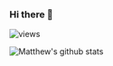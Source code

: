 ### Hi there 👋

<!--
**ITDoctor40148/ITDoctor40148** is a ✨ _special_ ✨ repository because its `README.md` (this file) appears on your GitHub profile.

Here are some ideas to get you started:

- 🔭 I’m currently working on ...
- 🌱 I’m currently learning ...
- 👯 I’m looking to collaborate on ...
- 🤔 I’m looking for help with ...
- 💬 Ask me about ...
- 📫 How to reach me: ...
- 😄 Pronouns: ...
- ⚡ Fun fact: ...
-->


![views](https://enbxcd98jgzi9ya.m.pipedream.net/)

![Matthew's github stats](https://github-readme-stats.vercel.app/api?username=ITDoctor40148&count_private=true&show_icons=true&custom_title=stats%20yo&theme=radical)
